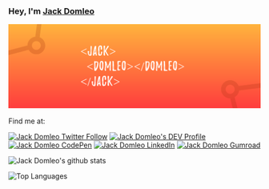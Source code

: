 ### Hey, I'm [Jack Domleo](https://jackdomleo.dev)

![](https://github.com/jackdomleo7/jackdomleo7/blob/master/banner.png)

Find me at:

[![Jack Domleo Twitter Follow](https://img.shields.io/twitter/follow/jackdomleo7?style=social)](https://twitter.com/intent/follow?screen_name=jackdomleo7)
[![Jack Domleo's DEV Profile](https://img.shields.io/badge/Blog%20on%20DEV.to-Follow-lightgrey?style=social&logo=dev.to)](https://dev.to/jackdomleo7)
[![Jack Domleo CodePen](https://img.shields.io/badge/CodePen-Follow-lightgrey?style=social&logo=CodePen)](https://codepen.io/jackdomleo7)
[![Jack Domleo LinkedIn](https://img.shields.io/badge/LinkedIn-Connect-blue?style=social&logo=LinkedIn)](https://linkedin.com/in/jackdomleo7)
[![Jack Domleo Gumroad](https://img.shields.io/badge/Gumroad-Follow-red?style=social&logo=gumroad)](https://gumroad.com/in/jackdomleo7)

![Jack Domleo's github stats](https://github-readme-stats.vercel.app/api?username=jackdomleo7&show_icons=true&bg_color=30,ff7f21,ff9867&title_color=fff&text_color=fff&icon_color=fff)

![Top Languages](https://github-readme-stats.vercel.app/api/top-langs/?username=jackdomleo7&layout=compact&langs_count=10)
